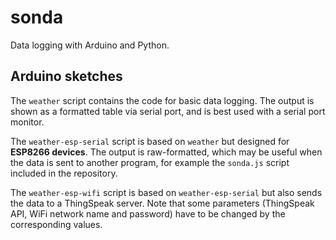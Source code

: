 # sonda

Data logging with Arduino and Python.

## Arduino sketches

The `weather` script contains the code for basic data logging. The output is shown as a formatted table via serial port, and is best used with a serial port monitor.

The `weather-esp-serial` script is based on `weather` but designed for **ESP8266 devices**. The output is raw-formatted, which may be useful when the data is sent to another program, for example the `sonda.js` script included in the repository.

The `weather-esp-wifi` script is based on `weather-esp-serial` but also sends the data to a ThingSpeak server. Note that some parameters (ThingSpeak API, WiFi network name and password) have to be changed by the corresponding values.
